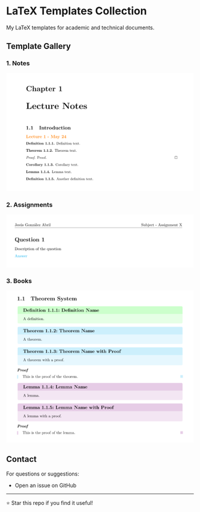 # LaTeX Templates Collection  

My LaTeX templates for academic and technical documents.

## Template Gallery  

### 1. Notes
![Notes Template](screenshots/notes-template.png)  

### 2. Assignments  
![Assignment Template](screenshots/assignment-template.png)  

### 3. Books  
![Book Template](screenshots/book-template.png)  


## Contact  
For questions or suggestions:  
- Open an issue on GitHub  

---

⭐ Star this repo if you find it useful!

